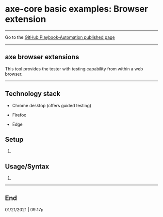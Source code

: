 # axe-core basic examples: Browser extension

<hr>

Go to the [GitHub Playbook-Automation published page](https://section508coordinators.github.io/Dev-Automation/)

<hr>

## axe browser extensions

This tool provides the tester with testing capability from within a web browser.

<hr>

## Technology stack

- Chrome desktop (offers guided testing)

- Firefox

- Edge

  

## Setup

1. 

## Usage/Syntax

1. 

<hr>

## End

01/21/2021 | 09:17p
